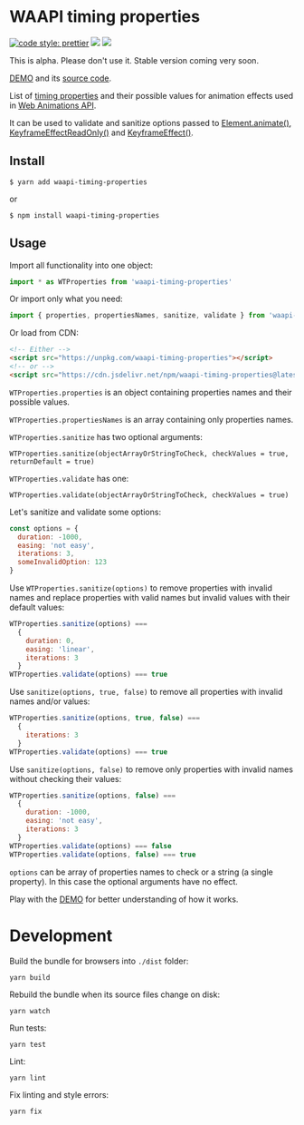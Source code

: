 # WAAPI timing properties

[![code style: prettier](https://img.shields.io/badge/code_style-prettier-ff69b4.svg?style=flat-square)](https://github.com/prettier/prettier)
[![](https://img.shields.io/npm/v/waapi-timing-properties.svg)](https://www.npmjs.com/package/waapi-timing-properties)
[![](https://img.shields.io/bundlephobia/minzip/waapi-timing-properties.svg)](https://bundlephobia.com/result?p=waapi-timing-properties)

This is alpha. Please don't use it. Stable version coming very soon.

[DEMO](https://webanimate.github.io/waapi-timing-properties/) and its [source code](https://github.com/webanimate/waapi-timing-properties/blob/master/index.html).

List of [timing properties](https://developer.mozilla.org/en-US/docs/Web/API/Element/animate) and their possible values for animation effects used in [Web Animations API](https://developer.mozilla.org/en-US/docs/Web/API/Web_Animations_API).

It can be used to validate and sanitize options passed to [Element.animate()](https://developer.mozilla.org/en-US/docs/Web/API/Element/animate), [KeyframeEffectReadOnly()](https://developer.mozilla.org/en-US/docs/Web/API/KeyframeEffectReadOnly/KeyframeEffectReadOnly) and [KeyframeEffect()](https://developer.mozilla.org/en-US/docs/Web/API/KeyframeEffect/KeyframeEffect).

## Install

```
$ yarn add waapi-timing-properties
```

or

```
$ npm install waapi-timing-properties
```

## Usage

Import all functionality into one object:

```javascript
import * as WTProperties from 'waapi-timing-properties'
```

Or import only what you need:

```javascript
import { properties, propertiesNames, sanitize, validate } from 'waapi-timing-properties'
```

Or load from CDN:

```html
<!-- Either -->
<script src="https://unpkg.com/waapi-timing-properties"></script>
<!-- or -->
<script src="https://cdn.jsdelivr.net/npm/waapi-timing-properties@latest/dist/wtproperties.js"></script>
```

`WTProperties.properties` is an object containing properties names and their possible values.

`WTProperties.propertiesNames` is an array containing only properties names.

`WTProperties.sanitize` has two optional arguments:

`WTProperties.sanitize(objectArrayOrStringToCheck, checkValues = true, returnDefault = true)`

`WTProperties.validate` has one:

`WTProperties.validate(objectArrayOrStringToCheck, checkValues = true)`

Let's sanitize and validate some options:

```javascript
const options = {
  duration: -1000,
  easing: 'not easy',
  iterations: 3,
  someInvalidOption: 123
}
```

Use `WTProperties.sanitize(options)` to remove properties with invalid names and replace properties with valid names but invalid values with their default values:

```javascript
WTProperties.sanitize(options) ===
  {
    duration: 0,
    easing: 'linear',
    iterations: 3
  }
WTProperties.validate(options) === true
```

Use `sanitize(options, true, false)` to remove all properties with invalid names and/or values:

```javascript
WTProperties.sanitize(options, true, false) ===
  {
    iterations: 3
  }
WTProperties.validate(options) === true
```

Use `sanitize(options, false)` to remove only properties with invalid names without checking their values:

```javascript
WTProperties.sanitize(options, false) ===
  {
    duration: -1000,
    easing: 'not easy',
    iterations: 3
  }
WTProperties.validate(options) === false
WTProperties.validate(options, false) === true
```

`options` can be array of properties names to check or a string (a single property). In this case the optional arguments have no effect.

Play with the [DEMO](https://webanimate.github.io/waapi-timing-properties/) for better understanding of how it works.

# Development

Build the bundle for browsers into `./dist` folder:

```
yarn build
```

Rebuild the bundle when its source files change on disk:

```shell script
yarn watch
```

Run tests:

```
yarn test
```

Lint:

```shell script
yarn lint
```

Fix linting and style errors:

```shell script
yarn fix
```

